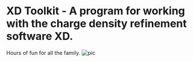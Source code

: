 # XD Toolkit - A program for working with the charge density refinement software XD.
Hours of fun for all the family.
![pic](https://avatars3.githubusercontent.com/u/26581932?v=3&s=460)


